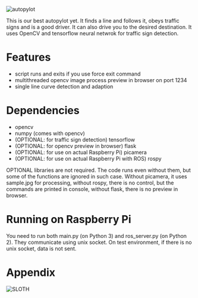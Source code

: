 ![autopylot](http://i.imgur.com/HxtNn33.gif)

This is our best autopylot yet. It finds a line and follows it, obeys traffic signs and is a good driver. It can also drive you to the desired destination. It uses OpenCV and tensorflow neural netwrok for traffic sign detection.

# Features

- script runs and exits if you use force exit command
- multithreaded opencv image process preview in browser on port 1234
- single line curve detection and adaption

# Dependencies

- opencv
- numpy (comes with opencv)
- (OPTIONAL: for traffic sign detection) tensorflow
- (OPTIONAL: for opencv preview in browser) flask
- (OPTIONAL: for use on actual Raspberry Pi) picamera
- (OPTIONAL: for use on actual Raspberry Pi with ROS) rospy

OPTIONAL libraries are not required. The code runs even without them, but some of the functions are ignored in such case. Without picamera, it uses sample.jpg for processing, without rospy, there is no control, but the commands are printed in console, without flask, there is no preview in browser.

# Running on Raspberry Pi

You need to run both main.py (on Python 3) and ros_server.py (on Python 2). They communicate using unix socket. On test environment, if there is no unix socket, data is not sent.

# Appendix

![SLOTH](https://i.ytimg.com/vi/mkQzYyi25sA/maxresdefault.jpg)
